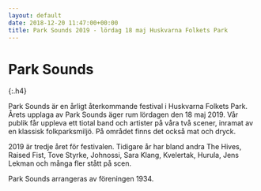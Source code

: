 ```yaml
---
layout: default
date: 2018-12-20 11:47:00+00:00
title: Park Sounds 2019 - lördag 18 maj Huskvarna Folkets Park
---
```


# Park Sounds 
{:.h4}

Park Sounds är en årligt återkommande festival i Huskvarna Folkets Park. Årets upplaga av Park Sounds äger rum lördagen den 18 maj 2019. Vår publik får uppleva ett tiotal band och artister på våra två scener, inramat av en klassisk folkparksmiljö. På området finns det också mat och dryck. 

2019 är tredje året för festivalen. Tidigare år har bland andra The Hives, Raised Fist, Tove Styrke, Johnossi, Sara Klang, Kvelertak, Hurula, Jens Lekman och många fler stått på scen. 

Park Sounds arrangeras av föreningen 1934.
